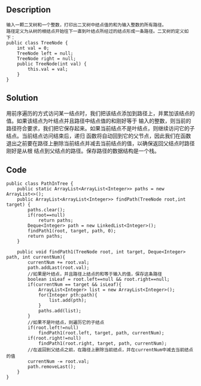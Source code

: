 ## Description
```
输入一颗二叉树和一个整数，打印出二叉树中结点值的和为输入整数的所有路径。
路径定义为从树的根结点开始往下一直到叶结点所经过的结点形成一条路径。二叉树的定义如下：
public class TreeNode {
    int val = 0;
    TreeNode left = null;
    TreeNode right = null;
    public TreeNode(int val) {
        this.val = val;
    }
}
```
## Solution
用前序遍历的方式访问某一结点时，我们把该结点添加到路径上，并累加该结点的值。如果该结点为叶结点并且路径中结点值的和刚好等于
输入的整数，则当前的路径符合要求，我们把它保存起来。如果当前结点不是叶结点，则继续访问它的子结点。当前结点访问结束后，递归
函数将自动回到它的父节点，因此我们在函数退出之前要在路径上删除当前结点并减去当前结点的值，以确保返回父结点时路径刚好是从根
结点到父结点的路径。保存路径的数据结构是一个栈。
## Code
```
public class PathInTree {
    public static ArrayList<ArrayList<Integer>> paths = new ArrayList<>();
    public ArrayList<ArrayList<Integer>> findPath(TreeNode root,int target) {
        paths.clear();
        if(root==null)
            return paths;
        Deque<Integer> path = new LinkedList<Integer>();
        findPath1(root, target, path, 0);
        return paths;
    }
    
    public void findPath1(TreeNode root, int target, Deque<Integer> path, int currentNum){
        currentNum += root.val;
        path.addLast(root.val);
        //如果是叶结点，并且路径上结点的和等于输入的值，保存这条路径
        boolean isLeaf = root.left==null && root.right==null;
        if(currentNum == target && isLeaf){
            ArrayList<Integer> list = new ArrayList<Integer>();
            for(Integer pth:path){
                list.add(pth);
            }
            paths.add(list);
        }
        //如果不是叶结点，则遍历它的子结点
        if(root.left!=null)
            findPath1(root.left, target, path, currentNum);
        if(root.right!=null)
            findPath1(root.right, target, path, currentNum);
        //在返回到父结点之前，在路径上删除当前结点，并在currentNum中减去当前结点的值
        currentNum -= root.val;
        path.removeLast();
    }
}
```
